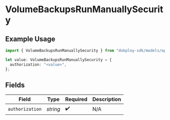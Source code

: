# VolumeBackupsRunManuallySecurity

## Example Usage

```typescript
import { VolumeBackupsRunManuallySecurity } from "dokploy-sdk/models/operations";

let value: VolumeBackupsRunManuallySecurity = {
  authorization: "<value>",
};
```

## Fields

| Field              | Type               | Required           | Description        |
| ------------------ | ------------------ | ------------------ | ------------------ |
| `authorization`    | *string*           | :heavy_check_mark: | N/A                |